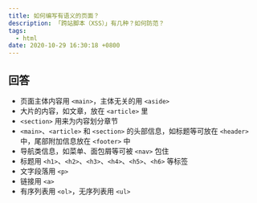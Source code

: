 ```yaml
---
title: 如何编写有语义的页面？
description: 「跨站脚本（XSS）」有几种？如何防范？
tags:
  - html
date: 2020-10-29 16:30:18 +0800
---
```




## 回答

- 页面主体内容用 `<main>`，主体无关的用 `<aside>`
- 大片的内容，如文章，放在 `<article>` 里
- `<section>` 用来为内容划分章节
- `<main>`、`<article>` 和 `<section>` 的头部信息，如标题等可放在 `<header>` 中，尾部附加信息放在 `<footer>` 中
- 导航类信息，如菜单、面包屑等可被 `<nav>` 包住
- 标题用 `<h1>`、`<h2>`、`<h3>`、`<h4>`、`<h5>`、`<h6>` 等标签
- 文字段落用 `<p>`
- 链接用 `<a>`
- 有序列表用 `<ol>`，无序列表用 `<ul>`
